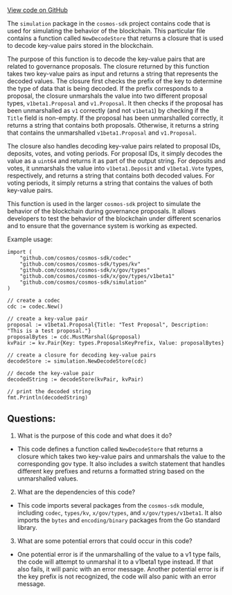 [View code on GitHub](https://github.com/cosmos/cosmos-sdk/blob/main/x/gov/simulation/decoder.go)

The `simulation` package in the `cosmos-sdk` project contains code that is used for simulating the behavior of the blockchain. This particular file contains a function called `NewDecodeStore` that returns a closure that is used to decode key-value pairs stored in the blockchain. 

The purpose of this function is to decode the key-value pairs that are related to governance proposals. The closure returned by this function takes two key-value pairs as input and returns a string that represents the decoded values. The closure first checks the prefix of the key to determine the type of data that is being decoded. If the prefix corresponds to a proposal, the closure unmarshals the value into two different proposal types, `v1beta1.Proposal` and `v1.Proposal`. It then checks if the proposal has been unmarshalled as `v1` correctly (and not `v1beta1`) by checking if the `Title` field is non-empty. If the proposal has been unmarshalled correctly, it returns a string that contains both proposals. Otherwise, it returns a string that contains the unmarshalled `v1beta1.Proposal` and `v1.Proposal`.

The closure also handles decoding key-value pairs related to proposal IDs, deposits, votes, and voting periods. For proposal IDs, it simply decodes the value as a `uint64` and returns it as part of the output string. For deposits and votes, it unmarshals the value into `v1beta1.Deposit` and `v1beta1.Vote` types, respectively, and returns a string that contains both decoded values. For voting periods, it simply returns a string that contains the values of both key-value pairs.

This function is used in the larger `cosmos-sdk` project to simulate the behavior of the blockchain during governance proposals. It allows developers to test the behavior of the blockchain under different scenarios and to ensure that the governance system is working as expected. 

Example usage:

```
import (
    "github.com/cosmos/cosmos-sdk/codec"
    "github.com/cosmos/cosmos-sdk/types/kv"
    "github.com/cosmos/cosmos-sdk/x/gov/types"
    "github.com/cosmos/cosmos-sdk/x/gov/types/v1beta1"
    "github.com/cosmos/cosmos-sdk/simulation"
)

// create a codec
cdc := codec.New()

// create a key-value pair
proposal := v1beta1.Proposal{Title: "Test Proposal", Description: "This is a test proposal."}
proposalBytes := cdc.MustMarshal(&proposal)
kvPair := kv.Pair{Key: types.ProposalsKeyPrefix, Value: proposalBytes}

// create a closure for decoding key-value pairs
decodeStore := simulation.NewDecodeStore(cdc)

// decode the key-value pair
decodedString := decodeStore(kvPair, kvPair)

// print the decoded string
fmt.Println(decodedString)
```
## Questions: 
 1. What is the purpose of this code and what does it do?
- This code defines a function called `NewDecodeStore` that returns a closure which takes two key-value pairs and unmarshals the value to the corresponding gov type. It also includes a switch statement that handles different key prefixes and returns a formatted string based on the unmarshalled values.

2. What are the dependencies of this code?
- This code imports several packages from the `cosmos-sdk` module, including `codec`, `types/kv`, `x/gov/types`, and `x/gov/types/v1beta1`. It also imports the `bytes` and `encoding/binary` packages from the Go standard library.

3. What are some potential errors that could occur in this code?
- One potential error is if the unmarshalling of the value to a v1 type fails, the code will attempt to unmarshal it to a v1beta1 type instead. If that also fails, it will panic with an error message. Another potential error is if the key prefix is not recognized, the code will also panic with an error message.